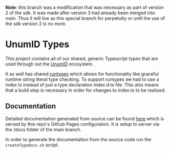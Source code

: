 **Note**: this branch was a modification that was necessary as part of version 2 of the sdk. It was made after version 3 had already been merged into main. Thus it will live as this special branch for perpetuity or until the use of the sdk version 2 is no more.

# UnumID Types

This project contains all of our shared, generic Typescript types that are used through out the [UnumID](https://https://docs.unum.id/) ecosystem. 

It as well has shared [runtypes](https://github.com/pelotom/runtypes) which allows for functionality like graceful runtime string literal type checking. To support runtypes we had to use a index.ts instead of just a type declaration index.d.ts file. This also means that a build step is necessary in order for changes to index.ts to be realized.

## Documentation
Detailed documentation generated from source can be found [here](https://docs.unum.id/types/index.html) which is served by this repo's Github Pages configuration. It is setup to server via the /docs folder of the main branch.

In order to generate the documentation from the source code run the `createTypedocs.sh` script.